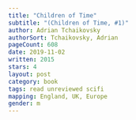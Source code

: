 ```yaml
---
title: "Children of Time"
subtitle: "(Children of Time, #1)"
author: Adrian Tchaikovsky
authorSort: Tchaikovsky, Adrian
pageCount: 608
date: 2019-11-02
written: 2015
stars: 4
layout: post
category: book
tags: read unreviewed scifi
mapping: England, UK, Europe
gender: m
---
```

